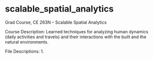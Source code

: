 # scalable_spatial_analytics
Grad Course, CE 263N – Scalable Spatial Analytics

Course Description: Learned techniques for analyzing human dynamics (daily activities and travels) and their interactions with the built and the natural environments.

File Descriptions:
  1.
